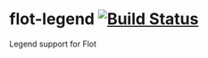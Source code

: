 # flot-legend [![Build Status](https://travis-ci.org/j-white/flot-legend.svg)](https://travis-ci.org/jwhite/flot-legend)

Legend support for Flot
